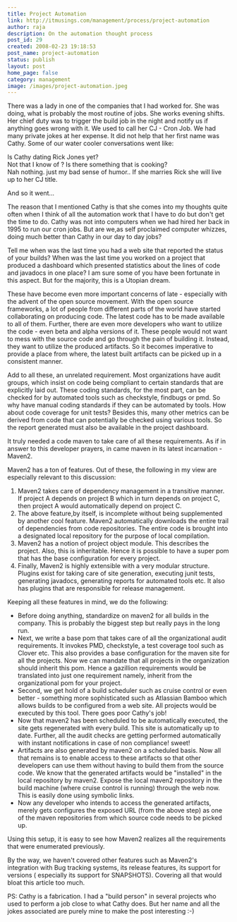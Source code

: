 ```yaml
---
title: Project Automation
link: http://itmusings.com/management/process/project-automation
author: raja
description: On the automation thought process
post_id: 29
created: 2008-02-23 19:18:53
post_name: project-automation
status: publish
layout: post
home_page: false
category: management
image: /images/project-automation.jpeg
---
```



There was a lady in one of the companies that I had worked for. She was doing, what is probably the most routine of jobs. She works evening shifts. Her chief duty was to trigger the build job in the night and notify us if anything goes wrong with it. We used to call her CJ - Cron Job. We had many private jokes at her expense. It did not help that her first name was Cathy. Some of our water cooler conversations went like:  


Is Cathy dating Rick Jones yet?  
Not that I know of ? Is there something that is cooking?  
Nah nothing. just my bad sense of humor.. If she marries Rick she will live up to her CJ title.

And so it went...

The reason that I mentioned Cathy is that she comes into my thoughts quite often when I think of all the automation work that I have to do but don't get the time to do. Cathy was not into computers when we had hired her back in 1995 to run our cron jobs. But are we,as self proclaimed computer whizzes, doing much better than Cathy in our day to day jobs?

Tell me when was the last time you had a web site that reported the status of your builds? When was the last time you worked on a project that produced a dashboard which presented statistics about the lines of code and javadocs in one place? I am sure some of you have been fortunate in this aspect. But for the majority, this is a Utopian dream.

These have become even more important concerns of late - especially with the advent of the open source movement. With the open source frameworks, a lot of people from different parts of the world have started collaborating on producing code. The latest code has to be made available to all of them. Further, there are even more developers who want to utilize the code - even beta and alpha versions of it. These people would not want to mess with the source code and go through the pain of building it. Instead, they want to utilize the produced artifacts. So it becomes imperative to provide a place from where, the latest built artifacts can be picked up in a consistent manner.

Add to all these, an unrelated requirement. Most organizations have audit groups, which insist on code being compliant to certain standards that are explicitly laid out. These coding standards, for the most part, can be checked for by automated tools such as checkstyle, findbugs or pmd. So why have manual coding standards if they can be automated by tools. How about code coverage for unit tests? Besides this, many other metrics can be derived from code that can potentially be checked using various tools. So the report generated must also be available in the project dashboard.

It truly needed a code maven to take care of all these requirements. As if in answer to this developer prayers, in came maven in its latest incarnation - Maven2.

Maven2 has a ton of features. Out of these, the following in my view are especially relevant to this discussion:

  1. Maven2 takes care of dependency management in a transitive manner. If project A depends on project B which in turn depends on project C, then project A would automatically depend on project C.
  2. The above feature,by itself, is incomplete without being supplemented by another cool feature. Maven2 automatically downloads the entire trail of dependencies from code repositories. The entire code is brought into a designated local repository for the purpose of local compilation.
  3. Maven2 has a notion of project object module. This describes the project. Also, this is inheritable. Hence it is possible to have a super pom that has the base configuration for every project.
  4. Finally, Maven2 is highly extensible with a very modular structure. Plugins exist for taking care of site generation, executing junit tests, generating javadocs, generating reports for automated tools etc. It also has plugins that are responsible for release management.

Keeping all these features in mind, we do the following:

  * Before doing anything, standardize on maven2 for all builds in the company. This is probably the biggest step but really pays in the long run.
  * Next, we write a base pom that takes care of all the organizational audit requirements. It invokes PMD, checkstyle, a test coverage tool such as Clover etc. This also provides a base configuration for the maven site for all the projects. Now we can mandate that all projects in the organization should inherit this pom. Hence a gazillion requirements would be translated into just one requirement namely, inherit from the organizational pom for your project.
  * Second, we get hold of a build scheduler such as cruise control or even better - something more sophisticated such as Atlassian Bamboo which allows builds to be configured from a web site. All projects would be executed by this tool. There goes poor Cathy's job!
  * Now that maven2 has been scheduled to be automatically executed, the site gets regenerated with every build. This site is automatically up to date. Further, all the audit checks are getting performed automatically with instant notifications in case of non compliance! sweet!
  * Artifacts are also generated by maven2 on a scheduled basis. Now all that remains is to enable access to these artifacts so that other developers can use them without having to build them from the source code. We know that the generated artifacts would be "installed" in the local repository by maven2. Expose the local maven2 repository in the build machine (where cruise control is running) through the web now. This is easily done using symbolic links.
  * Now any developer who intends to access the generated artifacts, merely gets configures the exposed URL (from the above step) as one of the maven repositories from which source code needs to be picked up.

Using this setup, it is easy to see how Maven2 realizes all the requirements that were enumerated previously.

By the way, we haven't covered other features such as Maven2's integration with Bug tracking systems, its release features, its support for versions ( especially its support for SNAPSHOTS). Covering all that would bloat this article too much.

PS: Cathy is a fabrication. I had a "build person" in several projects who used to perform a job close to what Cathy does. But her name and all the jokes associated are purely mine to make the post interesting :-)
